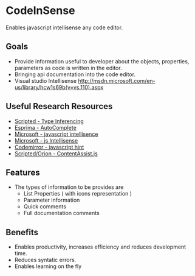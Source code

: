 CodeInSense
==============

Enables javascript intellisense any code editor.


## Goals
* Provide information useful to developer about the objects, properties, parameters as code is written in the editor.
* Bringing api documentation into the code editor.
* Visual studio Intellisense http://msdn.microsoft.com/en-us/library/hcw1s69b(v=vs.110).aspx

## Useful Research Resources
* [Scripted - Type Inferencing](https://github.com/scripted-editor/scripted/wiki/Architecture#wiki-Inferencing)
* [Esprima - AutoComplete](http://esprima.org/demo/autocomplete.html)
* [Microsoft - javascript intellisence](http://msdn.microsoft.com/en-us/library/vstudio/bb385682.aspx)
* [Microsoft - js Intellisense](http://msdn.microsoft.com/en-us/library/vstudio/hh874692.aspx)
* [Codemirror - javascript hint](http://codemirror.net/addon/hint/javascript-hint.js)
* [Scripted/Orion - ContentAssist.js](https://github.com/scripted-editor/scripted/blob/master/client/scripts/orion/editor/contentAssist.js)

## Features
* The types of information to be provides are
  * List Properties ( with icons representation )
  * Parameter information
  * Quick comments
  * Full documentation comments


## Benefits
* Enables productivity, increases efficiency and reduces development time.
* Reduces syntatic errors.
* Enables learning on the fly
